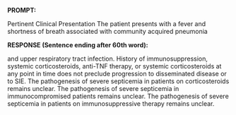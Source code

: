 **PROMPT:**

Pertinent Clinical Presentation  The patient presents with a fever and shortness of breath associated with community acquired pneumonia

**RESPONSE (Sentence ending after 60th word):**

and upper respiratory tract infection. History of immunosuppression, systemic corticosteroids, anti-TNF therapy, or systemic corticosteroids at any point in time does not preclude progression to disseminated disease or to SIE. The pathogenesis of severe septicemia in patients on corticosteroids remains unclear. The pathogenesis of severe septicemia in immunocompromised patients remains unclear. The pathogenesis of severe septicemia in patients on immunosuppressive therapy remains unclear. 